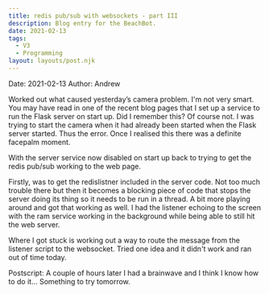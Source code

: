 ```yaml
---
title: redis pub/sub with websockets - part III
description: Blog entry for the BeachBot.
date: 2021-02-13
tags:
  - V3
  - Programming
layout: layouts/post.njk
---
```

Date: 2021-02-13
Author: Andrew

Worked out what caused yesterday’s camera problem. I'm not very smart. You may have read in one of the recent blog pages that I set up a service to run the Flask server on start up. Did I remember this? Of course not. I was trying to start the camera when it had already been started when the Flask server started. Thus the error. Once I realised this there was a definite facepalm moment.

With the server service now disabled on start up back to trying to get the redis pub/sub working to the web page.

Firstly, was to get the redislistner included in the server code. Not too much trouble there but then it becomes a blocking piece of code that stops the server doing its thing so it needs to be run in a thread. A bit more playing around and got that working as well. I had the listener echoing to the screen with the ram service working in the background while being able to still hit the web server.

Where I got stuck is working out a way to route the message from the listener script to the websocket. Tried one idea and it didn't work and ran out of time today.

Postscript: A couple of hours later I had a brainwave and I think I know how to do it... Something to try tomorrow.


